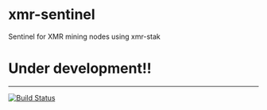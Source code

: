 # xmr-sentinel
Sentinel for XMR mining nodes using xmr-stak


# Under development!!

-----

[![Build Status](https://travis-ci.org/midyan/xmr-sentinel.svg?branch=master)](https://travis-ci.org/midyan/xmr-sentinel)
